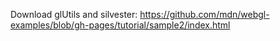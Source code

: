 
Download glUtils and silvester: https://github.com/mdn/webgl-examples/blob/gh-pages/tutorial/sample2/index.html


